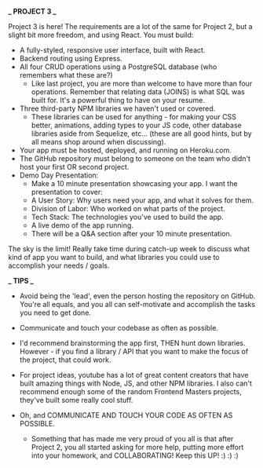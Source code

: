 **_ PROJECT 3 _**

Project 3 is here! The requirements are a lot of the same for Project 2, but a slight bit more freedom, and using React. You must build:

- A fully-styled, responsive user interface, built with React.
- Backend routing using Express.
- All four CRUD operations using a PostgreSQL database (who remembers what these are?)
  - Like last project, you are more than welcome to have more than four operations. Remember that relating data (JOINS) is what SQL was built for. It's a powerful thing to have on your resume.
- Three third-party NPM libraries we haven't used or covered.
  - These libraries can be used for anything - for making your CSS better, animations, adding types to your JS code, other database libraries aside from Sequelize, etc... (these are all good hints, but by all means shop around when discussing).
- Your app must be hosted, deployed, and running on Heroku.com.
- The GitHub repository must belong to someone on the team who didn't host your first OR second project.
- Demo Day Presentation:
  - Make a 10 minute presentation showcasing your app. I want the presentation to cover:
  - A User Story: Why users need your app, and what it solves for them.
  - Division of Labor: Who worked on what parts of the project.
  - Tech Stack: The technologies you've used to build the app.
  - A live demo of the app running.
  - There will be a Q&A section after your 10 minute presentation.

The sky is the limit! Really take time during catch-up week to discuss what kind of app you want to build, and what libraries you could use to accomplish your needs / goals.

**_ TIPS _**

- Avoid being the 'lead', even the person hosting the repository on GitHub. You're all equals, and you all can self-motivate and accomplish the tasks you need to get done.

- Communicate and touch your codebase as often as possible.

- I'd recommend brainstorming the app first, THEN hunt down libraries. However - if you find a library / API that you want to make the focus of the project, that could work.

- For project ideas, youtube has a lot of great content creators that have built amazing things with Node, JS, and other NPM libraries. I also can't recommend enough some of the random Frontend Masters projects, they've built some really cool stuff.

- Oh, and COMMUNICATE AND TOUCH YOUR CODE AS OFTEN AS POSSIBLE.
  - Something that has made me very proud of you all is that after Project 2, you all started asking for more help, putting more effort into your homework, and COLLABORATING! Keep this UP! :) :) :)
